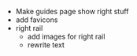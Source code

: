 
* Make guides page show right stuff
* add favicons
* right rail
    * add images for right rail
    * rewrite text